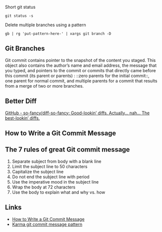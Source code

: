 Short git status

```
git status -s
```

Delete multiple branches using a pattern

```
gb | rg 'put-pattern-here-' | xargs git branch -D
```

Git Branches
---

Git commit contains pointer to the snapshot of the content you staged. This object also contains the author’s name and email address, the message that you typed, and pointers to the commit or commits that directly came before this commit (its parent or parents) : ::zero parents for the initial commit::, one parent for normal commit, and multiple parents for a commit that results from a merge of two or more branches.

Better Diff
---

[GitHub - so-fancy/diff-so-fancy: Good-lookin’ diffs. Actually… nah… The best-lookin’ diffs.](https://github.com/so-fancy/diff-so-fancy)

How to Write a Git Commit Message
---------------------------------

The 7 rules of great Git commit message
---

1.	Separate subject from body with a blank line
2.	Limit the subject line to 50 characters
3.	Capitalize the subject line
4.	Do not end the subject line with period
5.	Use the imperative mood in the subject line
6.	Wrap the body at 72 characters
7.	Use the body to explain what and why vs. how

Links
---

-	[How to Write a Git Commit Message](https://chris.beams.io/posts/git-commit/)
-	[Karma git commit message pattern](http://karma-runner.github.io/4.0/dev/git-commit-msg.html)

